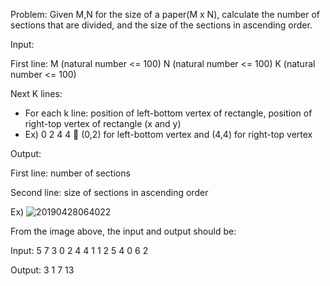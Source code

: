 Problem:
Given M,N for the size of a paper(M x N), calculate the number of sections that are divided, and the size of the sections in ascending order.

Input:

First line: M (natural number <= 100) N (natural number <= 100) K (natural number <= 100)

Next K lines:
-	For each k line: position of left-bottom vertex of rectangle, position of right-top vertex of rectangle (x and y)
-	Ex) 0 2 4 4  (0,2) for left-bottom vertex and (4,4) for right-top vertex

Output:

First line: number of sections

Second line: size of sections in ascending order

Ex)
![20190428064022](https://user-images.githubusercontent.com/41462655/56863798-6e5f9900-6980-11e9-8f40-86e81c98fa9f.png)

From the image above, the input and output should be:

Input:
5 7 3
0 2 4 4
1 1 2 5
4 0 6 2

Output:
3
1 7 13
